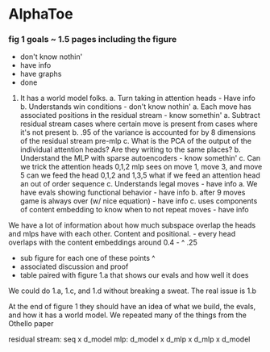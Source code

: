 # AlphaToe


### fig 1 goals ~ 1.5 pages including the figure

- don't know nothin'
- have info
- have graphs
- done


1. It has a world model folks.
    a. Turn taking in attention heads - Have info
    b. Understands win conditions - don't know nothin'
        a. Each move has associated positions in the residual stream - know somethin'
            a. Subtract residual stream cases where certain move is present from cases where it's not present
            b. .95 of the variance is accounted for by 8 dimensions of the residual stream pre-mlp
            c. What is the PCA of the output of the individual attention heads? Are they writing to the same places?
        b. Understand the MLP with sparse autoencoders - know somethin'
        c. Can we trick the attention heads
            0,1,2
            mlp sees on move 1, move 3, and move 5
            can we feed the head 0,1,2 and 1,3,5 
            what if we feed an attention head an out of order sequence
    c. Understands legal moves - have info
        a. We have evals showing functional behavior - have info
        b. after 9 moves game is always over (w/ nice equation) - have info
        c. uses components of content embedding to know when to not repeat moves - have info


We have a lot of information about how much subspace overlap the heads and mlps have with each other. Content and positional.
    - every head overlaps with the content embeddings around 0.4
    - ^ .25

- sub figure for each one of these points ^ 
- associated discussion and proof
- table paired with figure 1.a that shows our evals and how well it does

We could do 1.a, 1.c, and 1.d without breaking a sweat. 
The real issue is 1.b

At the end of figure 1 they should have an idea of what we build, the evals, and how it has a world model.
We repeated many of the things from the Othello paper

residual stream: seq x d_model
mlp: d_model x d_mlp x d_mlp x d_model